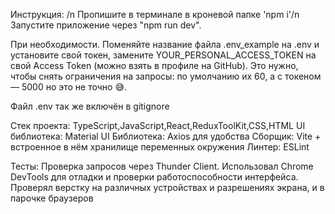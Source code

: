 Инструкция: /n
Пропишите в терминале в кроневой папке 'npm i'/n
Запустите приложение через "npm run dev".


При необходимости. Поменяйте название файла .env_example на .env и установите свой токен, замените YOUR_PERSONAL_ACCESS_TOKEN на свой Access Token (можно взять в профиле на GitHub). Это нужно, чтобы снять ограничения на запросы: по умолчанию их 60, а с токеном — 5000 но это не точно 😅.

Файл .env так же включён в gitignore

Стек проекта:
TypeScript,JavaScript,React,ReduxToolKit,CSS,HTML
UI библиотека: Material UI
Библиотека: Axios для удобства
Сборщик: Vite + встроенное в нём хранилище переменных окружения
Линтер: ESLint

Тесты:
Проверка запросов через Thunder Client.
Использовал Chrome DevTools для отладки и проверки работоспособности интерфейса.
Проверял верстку на различных устройствах и разрешениях экрана, и в парочке браузеров
